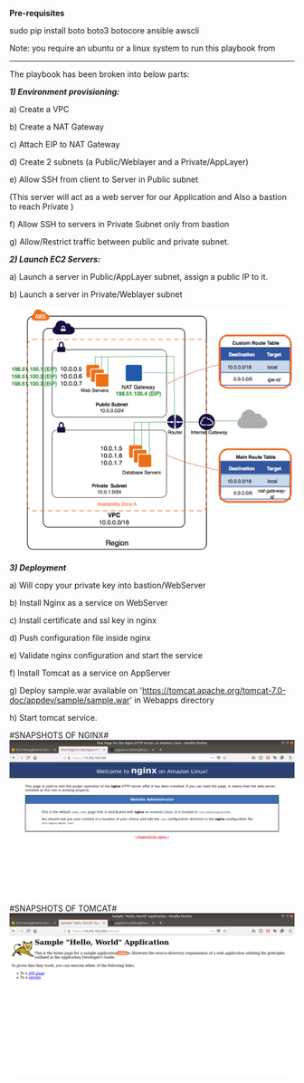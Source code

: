 **Pre-requisites**

sudo pip install boto boto3 botocore ansible awscli

Note: you require an ubuntu or a linux system to run this playbook from

-------------------------------------------------------
The playbook has been broken into below parts:

***1) Environment provisioning:***

a) Create a VPC

b) Create a NAT Gateway

c) Attach EIP to NAT Gateway

d) Create 2 subnets (a Public/Weblayer and a Private/AppLayer)

e) Allow SSH from client to Server in Public subnet

(This server will act as a web server for our Application and Also a bastion to reach Private )

f) Allow SSH to servers in Private Subnet only from bastion

g) Allow/Restrict traffic between public and private subnet.

***2) Launch EC2 Servers:***

a) Launch a server in Public/AppLayer subnet, assign a public IP to it.

b) Launch a server in Private/Weblayer subnet

![alt text](aws.png "VPC architectral view")

***3) Deployment***

a) Will copy your private key into bastion/WebServer

b) Install Nginx as a service on WebServer

c) Install certificate and ssl key in nginx

d) Push configuration file inside nginx

e) Validate nginx configuration and start the service

f) Install Tomcat as a service on AppServer

g) Deploy sample.war available on 'https://tomcat.apache.org/tomcat-7.0-doc/appdev/sample/sample.war'
 in Webapps directory

h) Start tomcat service.

#SNAPSHOTS OF NGINX#
![alt text](Nginx.png "Nginx home page")
#SNAPSHOTS OF TOMCAT#
![alt text](Tomcat.png "Tomcat sample webapp homepage")
